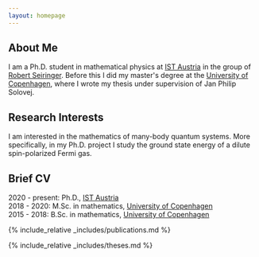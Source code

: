 ```yaml
---
layout: homepage
---
```


## About Me

I am a Ph.D. student in mathematical physics at [IST Austria](https://ist.ac.at/en/home/) in the group of [Robert Seiringer](https://ist.ac.at/en/research/seiringer-group/).
Before this I did my master's degree at the [University of Copenhagen](https://www.math.ku.dk/english/), 
where I wrote my thesis under supervision of Jan Philip Solovej.

## Research Interests

I am interested in the mathematics of many-body quantum systems. 
More specifically, in my Ph.D. project I study the ground state energy of a dilute spin-polarized Fermi gas.

## Brief CV

2020 - present: Ph.D., [IST Austria](https://ist.ac.at/en/home/)   
2018 - 2020: M.Sc. in mathematics, [University of Copenhagen](https://www.math.ku.dk/english/)   
2015 - 2018: B.Sc. in mathematics, [University of Copenhagen](https://www.math.ku.dk/english/)

{% include_relative _includes/publications.md %}

{% include_relative _includes/theses.md %}
